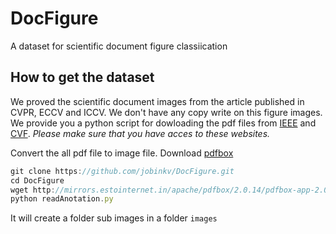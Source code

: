 # DocFigure

A dataset for scientific document figure classiication

## How to get the dataset

We proved the scientific document images from the article published in CVPR, ECCV and ICCV.
We don't have any copy write on this figure images.
We provide you a python script for dowloading the pdf files from [IEEE](https://ieeexplore.ieee.org/) and [CVF](http://openaccess.thecvf.com/menu.py).
_Please make sure that you have acces to these websites._

Convert the all pdf file to image file.
Download [pdfbox](http://mirrors.estointernet.in/apache/pdfbox/2.0.14/pdfbox-app-2.0.14.jar)

```javascript
git clone https://github.com/jobinkv/DocFigure.git
cd DocFigure
wget http://mirrors.estointernet.in/apache/pdfbox/2.0.14/pdfbox-app-2.0.14.jar
python readAnotation.py

```
It will create a folder sub images in a folder `images`
